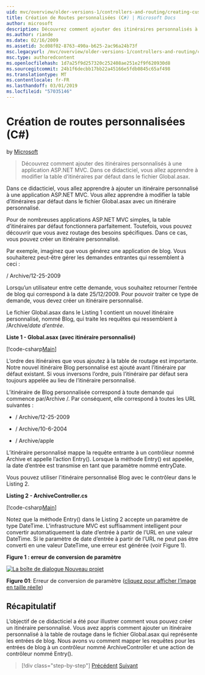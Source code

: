 ```yaml
---
uid: mvc/overview/older-versions-1/controllers-and-routing/creating-custom-routes-cs
title: Création de Routes personnalisées (C#) | Microsoft Docs
author: microsoft
description: Découvrez comment ajouter des itinéraires personnalisés à une application ASP.NET MVC. Dans ce didacticiel, vous allez apprendre à modifier la table d’itinéraires par défaut dans le fichier Global.asax.
ms.author: riande
ms.date: 02/16/2009
ms.assetid: 3cd08f02-8763-490a-b625-2ac96a24b73f
msc.legacyurl: /mvc/overview/older-versions-1/controllers-and-routing/creating-custom-routes-cs
msc.type: authoredcontent
ms.openlocfilehash: 1d7a25f9d257320c252408ae251e2f9f620930d8
ms.sourcegitcommit: 24b1f6decbb17bb22a45166e5fdb0845c65af498
ms.translationtype: MT
ms.contentlocale: fr-FR
ms.lasthandoff: 03/01/2019
ms.locfileid: "57035146"
---
```

<a name="creating-custom-routes-c"></a>Création de routes personnalisées (C#)
====================
by [Microsoft](https://github.com/microsoft)

> Découvrez comment ajouter des itinéraires personnalisés à une application ASP.NET MVC. Dans ce didacticiel, vous allez apprendre à modifier la table d’itinéraires par défaut dans le fichier Global.asax.


Dans ce didacticiel, vous allez apprendre à ajouter un itinéraire personnalisé à une application ASP.NET MVC. Vous allez apprendre à modifier la table d’itinéraires par défaut dans le fichier Global.asax avec un itinéraire personnalisé.

Pour de nombreuses applications ASP.NET MVC simples, la table d’itinéraires par défaut fonctionnera parfaitement. Toutefois, vous pouvez découvrir que vous avez routage des besoins spécifiques. Dans ce cas, vous pouvez créer un itinéraire personnalisé.

Par exemple, imaginez que vous générez une application de blog. Vous souhaiterez peut-être gérer les demandes entrantes qui ressemblent à ceci :

/ Archive/12-25-2009

Lorsqu’un utilisateur entre cette demande, vous souhaitez retourner l’entrée de blog qui correspond à la date 25/12/2009. Pour pouvoir traiter ce type de demande, vous devez créer un itinéraire personnalisé.

Le fichier Global.asax dans le Listing 1 contient un nouvel itinéraire personnalisé, nommé Blog, qui traite les requêtes qui ressemblent à /Archive/*date d’entrée*.

**Liste 1 - Global.asax (avec itinéraire personnalisé)**

[!code-csharp[Main](creating-custom-routes-cs/samples/sample1.cs)]

L’ordre des itinéraires que vous ajoutez à la table de routage est importante. Notre nouvel itinéraire Blog personnalisé est ajouté avant l’itinéraire par défaut existant. Si vous inversons l’ordre, puis l’itinéraire par défaut sera toujours appelée au lieu de l’itinéraire personnalisé.

L’itinéraire de Blog personnalisée correspond à toute demande qui commence par/Archive /. Par conséquent, elle correspond à toutes les URL suivantes :

- / Archive/12-25-2009

- / Archive/10-6-2004

- / Archive/apple

L’itinéraire personnalisé mappe la requête entrante à un contrôleur nommé Archive et appelle l’action Entry(). Lorsque la méthode Entry() est appelée, la date d’entrée est transmise en tant que paramètre nommé entryDate.

Vous pouvez utiliser l’itinéraire personnalisé Blog avec le contrôleur dans le Listing 2.

**Listing 2 - ArchiveController.cs**

[!code-csharp[Main](creating-custom-routes-cs/samples/sample2.cs)]

Notez que la méthode Entry() dans le Listing 2 accepte un paramètre de type DateTime. L’infrastructure MVC est suffisamment intelligent pour convertir automatiquement la date d’entrée à partir de l’URL en une valeur DateTime. Si le paramètre de date d’entrée à partir de l’URL ne peut pas être converti en une valeur DateTime, une erreur est générée (voir Figure 1).

**Figure 1 : erreur de conversion de paramètre**


[![La boîte de dialogue Nouveau projet](creating-custom-routes-cs/_static/image1.jpg)](creating-custom-routes-cs/_static/image1.png)

**Figure 01**: Erreur de conversion de paramètre ([cliquez pour afficher l’image en taille réelle](creating-custom-routes-cs/_static/image2.png))


## <a name="summary"></a>Récapitulatif

L’objectif de ce didacticiel a été pour illustrer comment vous pouvez créer un itinéraire personnalisé. Vous avez appris comment ajouter un itinéraire personnalisé à la table de routage dans le fichier Global.asax qui représente les entrées de blog. Nous avons vu comment mapper les requêtes pour les entrées de blog à un contrôleur nommé ArchiveController et une action de contrôleur nommé Entry().

> [!div class="step-by-step"]
> [Précédent](aspnet-mvc-controllers-overview-cs.md)
> [Suivant](creating-a-route-constraint-cs.md)
